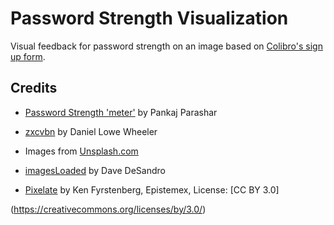 # Password Strength Visualization

Visual feedback for password strength on an image based on [Colibro's sign up form](https://app.colibro.com/accounts-register/register).


## Credits

- [Password Strength 'meter'](https://css-tricks.com/password-strength-meter/) by Pankaj Parashar

- [zxcvbn](https://github.com/dropbox/zxcvbn) by Daniel Lowe Wheeler

- Images from [Unsplash.com](https://unsplash.com/)

- [imagesLoaded](http://imagesloaded.desandro.com/) by Dave DeSandro

- [Pixelate](http://jsfiddle.net/u6apxgfk/390/) by Ken Fyrstenberg, Epistemex, License: [CC BY 3.0]

(https://creativecommons.org/licenses/by/3.0/)
